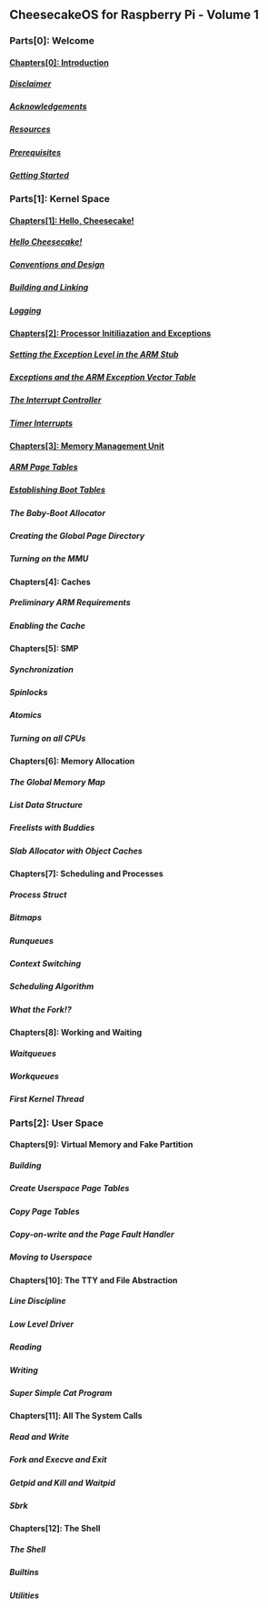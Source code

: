 ## CheesecakeOS for Raspberry Pi - Volume 1
### Parts[0]: Welcome
#### [Chapters[0]: Introduction](chapter0/chapter0.md)
  ##### [*Disclaimer*](chapter0/disclaimer.md)
  ##### [*Acknowledgements*](chapter0/acknowledgements.md)
  ##### [*Resources*](chapter0/resources.md)
  ##### [*Prerequisites*](chapter0/prerequisites.md)
  ##### [*Getting Started*](chapter0/getting-started.md)
### Parts[1]: Kernel Space
#### [Chapters[1]: Hello, Cheesecake!](chapter1/chapter1.md)
  ##### [*Hello Cheesecake!*](chapter1/hello-cheesecake.md)
  ##### [*Conventions and Design*](chapter1/conventions-design.md)
  ##### [*Building and Linking*](chapter1/building-linking.md)
  ##### [*Logging*](chapter1/logging.md)
#### [Chapters[2]: Processor Initiliazation and Exceptions](chapter2/chapter2.md)
  ##### [*Setting the Exception Level in the ARM Stub*](chapter2/arm-stub.md)
  ##### [*Exceptions and the ARM Exception Vector Table*](chapter2/exception-vector-table.md)
  ##### [*The Interrupt Controller*](chapter2/interrupt-controller.md)
  ##### [*Timer Interrupts*](chapter2/timer-interrupts.md)
#### [Chapters[3]: Memory Management Unit](chapter3/chapter3.md)
  ##### [*ARM Page Tables*](chapter3/arm-page-tables.md)
  ##### [*Establishing Boot Tables*](chapter3/boot-tables.md)
  ##### *The Baby-Boot Allocator*
  ##### *Creating the Global Page Directory*
  ##### *Turning on the MMU*
#### Chapters[4]: Caches
  ##### *Preliminary ARM Requirements*
  ##### *Enabling the Cache*
#### Chapters[5]: SMP
  ##### *Synchronization*
  ##### *Spinlocks*
  ##### *Atomics*
  ##### *Turning on all CPUs*
#### Chapters[6]: Memory Allocation
  ##### *The Global Memory Map*
  ##### *List Data Structure*
  ##### *Freelists with Buddies*
  ##### *Slab Allocator with Object Caches*
#### Chapters[7]: Scheduling and Processes
  ##### *Process Struct*
  ##### *Bitmaps*
  ##### *Runqueues*
  ##### *Context Switching*
  ##### *Scheduling Algorithm*
  ##### *What the Fork!?*
#### Chapters[8]: Working and Waiting
  ##### *Waitqueues*
  ##### *Workqueues*
  ##### *First Kernel Thread*
### Parts[2]: User Space
#### Chapters[9]: Virtual Memory and Fake Partition
  ##### *Building*
  ##### *Create Userspace Page Tables*
  ##### *Copy Page Tables*
  ##### *Copy-on-write and the Page Fault Handler*
  ##### *Moving to Userspace*
#### Chapters[10]: The TTY and File Abstraction
  ##### *Line Discipline*
  ##### *Low Level Driver*
  ##### *Reading*
  ##### *Writing*
  ##### *Super Simple Cat Program*
#### Chapters[11]: All The System Calls
  ##### *Read and Write*
  ##### *Fork and Execve and Exit*
  ##### *Getpid and Kill and Waitpid*
  ##### *Sbrk*
#### Chapters[12]: The Shell
  ##### *The Shell*
  ##### *Builtins*
  ##### *Utilities*
